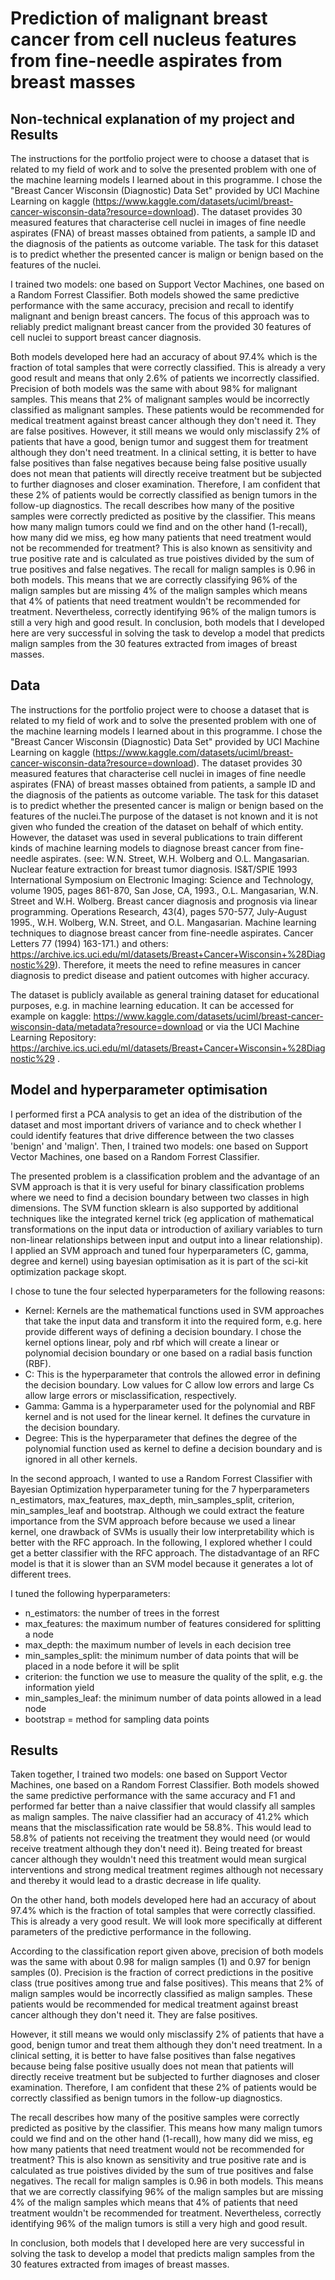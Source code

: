 # Prediction of malignant breast cancer from cell nucleus features from fine-needle aspirates from breast masses

## Non-technical explanation of my project and Results
The instructions for the portfolio project were to choose a dataset that is related to my field of work and to solve the presented problem with one of the machine learning models I learned about in this programme.
I chose the "Breast Cancer Wisconsin (Diagnostic) Data Set" provided by UCI Machine Learning on kaggle (https://www.kaggle.com/datasets/uciml/breast-cancer-wisconsin-data?resource=download).
The dataset provides 30 measured features that characterise cell nuclei in images of fine needle aspirates (FNA) of breast masses obtained from patients, a sample ID and the diagnosis of the patients as outcome variable.
The task for this dataset is to predict whether the presented cancer is malign or benign based on the features of the nuclei.

I trained two models: one based on Support Vector Machines, one based on a Random Forrest Classifier. Both models showed the same predictive performance with the same accuracy, precision and recall to identify malignant and benign breast cancers.
The focus of this approach was to reliably predict malignant breast cancer from the provided 30 features of cell nuclei to support breast cancer diagnosis.

Both models developed here had an accuracy of about 97.4% which is the fraction of total samples that were correctly classified. This is already a very good result and means that only 2.6% of patients we incorrectly classified. 
Precision of both models was the same with about 98% for malignant samples. This means that 2% of malignant samples would be incorrectly classified as malignant samples. These patients would be recommended for medical treatment against breast cancer although they don't need it. They are false positives.
However, it still means we would only misclassify 2% of patients that have a good, benign tumor and suggest them for treatment although they don't need treatment. In a clinical setting, it is better to have false positives than false negatives because being false positive usually does not mean that patients will directly receive treatment but be subjected to further diagnoses and closer examination. Therefore, I am confident that these 2% of patients would be correctly classified as benign tumors in the follow-up diagnostics.
The recall describes how many of the positive samples were correctly predicted as positive by the classifier. This means how many malign tumors could we find and on the other hand (1-recall), how many did we miss, eg how many patients that need treatment would not be recommended for treatment? This is also known as sensitivity and true positive rate and is calculated as true poistives divided by the sum of true positives and false negatives. The recall for malign samples is 0.96 in both models. This means that we are correctly classifying 96% of the malign samples but are missing 4% of the malign samples which means that 4% of patients that need treatment wouldn't be recommended for treatment. Nevertheless, correctly identifying 96% of the malign tumors is still a very high and good result.
In conclusion, both models that I developed here are very successful in solving the task to develop a model that predicts malign samples from the 30 features extracted from images of breast masses.

## Data 
The instructions for the portfolio project were to choose a dataset that is related to my field of work and to solve the presented problem with one of the machine learning models I learned about in this programme. 
I chose the "Breast Cancer Wisconsin (Diagnostic) Data Set" provided by UCI Machine Learning on kaggle (https://www.kaggle.com/datasets/uciml/breast-cancer-wisconsin-data?resource=download). 
The dataset provides 30 measured features that characterise cell nuclei in images of fine needle aspirates (FNA) of breast masses obtained from patients, a sample ID and the diagnosis of the patients as outcome variable.
The task for this dataset is to predict whether the presented cancer is malign or benign based on the features of the nuclei.The purpose of the dataset is not known and it is not given who funded the creation of the dataset on behalf of which entity. However, the dataset was used in several publications to train different kinds of machine learning models to diagnose breast cancer from fine-needle aspirates.
(see: W.N. Street, W.H. Wolberg and O.L. Mangasarian. Nuclear feature extraction for breast tumor diagnosis. IS&T/SPIE 1993 International Symposium on Electronic Imaging: Science and Technology, volume 1905, pages 861-870, San Jose, CA, 1993.,
O.L. Mangasarian, W.N. Street and W.H. Wolberg. Breast cancer diagnosis and prognosis via linear programming. Operations Research, 43(4), pages 570-577, July-August 1995.,
W.H. Wolberg, W.N. Street, and O.L. Mangasarian. Machine learning techniques to diagnose breast cancer from fine-needle aspirates. Cancer Letters 77 (1994) 163-171.) and others: https://archive.ics.uci.edu/ml/datasets/Breast+Cancer+Wisconsin+%28Diagnostic%29). Therefore, it meets the need to refine measures in cancer diagnosis to predict disease and patient outcomes with higher accuracy.

The dataset is publicly available as general training dataset for educational purposes, e.g. in machine learning education. It can be accessed for example on kaggle: https://www.kaggle.com/datasets/uciml/breast-cancer-wisconsin-data/metadata?resource=download or via the UCI Machine Learning Repository: https://archive.ics.uci.edu/ml/datasets/Breast+Cancer+Wisconsin+%28Diagnostic%29 .

## Model and hyperparameter optimisation
I performed first a PCA analysis to get an idea of the distribution of the dataset and most important drivers of variance and to check whether I could identify features that drive difference between the two classes 'benign' and 'malign'. Then, I trained two models: one based on Support Vector Machines, one based on a Random Forrest Classifier. 

The presented problem is a classification problem and the advantage of an SVM approach is that it is very useful for binary classification problems where we need to find a decision boundary between two classes in high dimensions. The SVM function sklearn is also supported by additional techniques like the integrated kernel trick (eg application of mathematical transformations on the input data or introduction of axiliary variables to turn non-linear relationships between input and output into a linear relationship). I applied an SVM approach and tuned four hyperparameters (C, gamma, degree and kernel) using bayesian optimisation as it is part of the sci-kit optimization package skopt.

I chose to tune the four selected hyperparameters for the following reasons:
- Kernel: Kernels are the mathematical functions used in SVM approaches that take the input data and transform it into the required form, e.g. here provide different ways of defining a decision boundary. I chose the kernel options linear, poly and rbf which will create a linear or polynomial decision boundary or one based on a radial basis function (RBF).
- C: This is the hyperparameter that controls the allowed error in defining the decision boundary. Low values for C allow low errors and large Cs allow large errors or misclassification, respectively.
- Gamma: Gamma is a hyperparameter used for the polynomial and RBF kernel and is not used for the linear kernel. It defines the curvature in the decision boundary.
- Degree: This is the hyperparameter that defines the degree of the polynomial function used as kernel to define a decision boundary and is ignored in all other kernels.

In the second approach, I wanted to use a Random Forrest Classifier with Bayesian Optimization hyperparameter tuning for the 7 hyperparameters n_estimators, max_features, max_depth, min_samples_split, criterion, min_samples_leaf and bootstrap. Although we could extract the feature importance from the SVM approach before because we used a linear kernel, one drawback of SVMs is usually their low interpretability which is better with the RFC approach. In the following, I explored whether I could get a better classifier with the RFC approach. The distadvantage of an RFC model is that it is slower than an SVM model because it generates a lot of different trees.

I tuned the following hyperparameters:
- n_estimators: the number of trees in the forrest
- max_features: the maximum number of features considered for splitting a node
- max_depth: the maximum number of levels in each decision tree
- min_samples_split: the minimum number of data points that will be placed in a node before it will be split
- criterion: the function we use to measure the quality of the split, e.g. the information yield
- min_samples_leaf: the minimum number of data points allowed in a lead node
- bootstrap = method for sampling data points

## Results 

Taken together, I trained two models: one based on Support Vector Machines, one based on a Random Forrest Classifier. Both models showed the same predictive performance with the same accuracy and F1 and performed far better than a naive classifier that would classify all samples as malign samples. The naive classifier had an accuracy of 41.2% which means that the misclassification rate would be 58.8%. This would lead to 58.8% of patients not receiving the treatment they would need (or would receive treatment although they don't need it). Being treated for breast cancer although they wouldn't need this treatment would mean surgical interventions and strong medical treatment regimes although not necessary and thereby it would lead to a drastic decrease in life quality.

On the other hand, both models developed here had an accuracy of about 97.4% which is the fraction of total samples that were correctly classified. This is already a very good result. We will look more specifically at different parameters of the predictive performance in the following.

According to the classification report given above, precision of both models was the same with about 0.98 for malign samples (1) and 0.97 for benign samples (0). Precision is the fraction of correct predictions in the positive class (true positives among true and false positives). This means that 2% of malign samples would be incorrectly classified as malign samples. These patients would be recommended for medical treatment against breast cancer although they don't need it. They are false positives.

However, it still means we would only misclassify 2% of patients that have a good, benign tumor and treat them although they don't need treatment. In a clinical setting, it is better to have false positives than false negatives because being false positive usually does not mean that patients will directly receive treatment but be subjected to further diagnoses and closer examination. Therefore, I am confident that these 2% of patients would be correctly classified as benign tumors in the follow-up diagnostics.

The recall describes how many of the positive samples were correctly predicted as positive by the classifier. This means how many malign tumors could we find and on the other hand (1-recall), how many did we miss, eg how many patients that need treatment would not be recommended for treatment? This is also known as sensitivity and true positive rate and is calculated as true poistives divided by the sum of true positives and false negatives. The recall for malign samples is 0.96 in both models. This means that we are correctly classifying 96% of the malign samples but are missing 4% of the malign samples which means that 4% of patients that need treatment wouldn't be recommended for treatment. Nevertheless, correctly identifying 96% of the malign tumors is still a very high and good result.

In conclusion, both models that I developed here are very successful in solving the task to develop a model that predicts malign samples from the 30 features extracted from images of breast masses.
